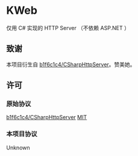 # KWeb

仅用 C# 实现的 HTTP Server （不依赖 ASP.NET ）

## 致谢

本项目衍生自 [b1f6c1c4/CSharpHttpServer](https://github.com/b1f6c1c4/CSharpHttpServer)。赞美她。

## 许可

### 原始协议

[b1f6c1c4/CSharpHttpServer](https://github.com/b1f6c1c4/CSharpHttpServer) [MIT](Original/LICENSE)

### 本项目协议

Unknown

